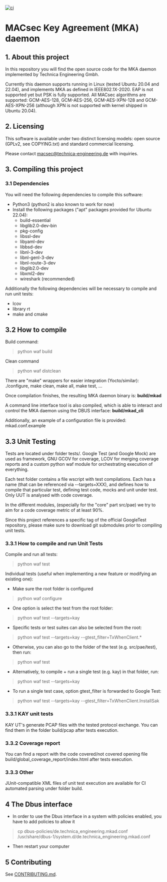 [![ci](https://github.com/Technica-Engineering/MKAdaemon/actions/workflows/unittest.yml/badge.svg)](https://github.com/Technica-Engineering/MKAdaemon/actions/workflows/unittest.yml)
# MACsec Key Agreement (MKA) daemon

## 1. About this project

In this repository you will find the open source code for the MKA daemon implemented by Technica Engineering Gmbh.

Currently this daemon supports running in Linux (tested Ubuntu 20.04 and 22.04), and implements MKA as defined in IEEE802.1X-2020. EAP is not supported yet but PSK is fully supported. All MACsec algorithms are supported: GCM-AES-128, GCM-AES-256, GCM-AES-XPN-128 and GCM-AES-XPN-256 (although XPN is not supported with kernel shipped in Ubuntu 20.04).  

## 2. Licensing

This software is available under two distinct licensing models: open source (GPLv2, see COPYING.txt) and standard commercial licensing.

Please contact macsec@technica-engineering.de with inquiries.

## 3. Compiling this project

### 3.1 Dependencies
You will need the following dependencies to compile this software:

 - Python3 (python2 is also known to work for now)
 - Install the following packages ("apt" packages provided for Ubuntu 22.04):
   - build-essential
   - libglib2.0-dev-bin
   - pkg-config
   - libssl-dev
   - libyaml-dev
   - libbsd-dev
   - libnl-3-dev
   - libnl-genl-3-dev
   - libnl-route-3-dev
   - libglib2.0-dev
   - libxml2-dev
   - wireshark (recommended)

Additionally the following dependencies will be necessary to compile and run unit tests:

   - lcov
   - library rt
   - make and cmake

## 3.2 How to compile
Build command:

>   python waf build

Clean command
>   python waf distclean

There are "make" wrappers for easier integration (Yocto/similar): ./configure, make clean, make all, make test, ...

Once compilation finishes, the resulting MKA daemon binary is: **build/mkad**

A command line interface tool is also compiled, which is able to interact and control the MKA daemon using the DBUS interface: **build/mkad\_cli**

Additionally, an example of a configuration file is provided: mkad.conf.example

## 3.3 Unit Testing
Tests are located under folder tests/. Google Test (and Google Mock) are used as framework, GNU GCOV for coverage, LCOV for merging coverage reports and a custom python waf module for orchestrating execution of everything.

Each test folder contains a file wscript with test compilations. Each has a name (that can be referenced via --targets=XXX), and defines how to compile that particular test, defining test code, mocks and unit under test. Only UUT is analysed with code coverage.

In the different modules, (especially for the "core" part src/pae) we try to aim for a code coverage metric of at least 90%.

Since this project references a specific tag of the official GoogleTest repository, please make sure to download git submodules prior to compiling unit tests.

### 3.3.1 How to compile and run Unit Tests

Compile and run all tests:
>   python waf test

Individual tests (useful when implementing a new feature or modifying an existing one):

 - Make sure the root folder is configured
>   python waf configure

 - One option is select the test from the root folder:
>   python waf test --targets=kay

 - Specific tests or test suites can also be selected from the root:
>   python waf test --targets=kay --gtest\_filter=TxWhenClient.*

 - Otherwise, you can also go to the folder of the test (e.g. src/pae/test), then run:
>   python waf test

 - Alternatively, to compile + run a single test (e.g. kay) in that folder, run:
>   python waf test --targets=kay

 - To run a single test case, option gtest\_filter is forwarded to Google Test:
>   python waf test --targets=kay --gtest\_filter=TxWhenClient.InstallSak


### 3.3.1 KAY unit tests 

KAY UT's generate PCAP files with the tested protocol exchange. You can find them in the folder build/pcap after tests execution.

### 3.3.2 Coverage report

You can find a report with the code covered/not covered opening file build/global\_coverage\_report/index.html after tests execution.

### 3.3.3 Other

JUnit-compatible XML files of unit test execution are available for CI automated parsing under folder build.

## 4 The Dbus interface
- In order to use the Dbus interface in a system with policies enabled, you have to add policies to allow it
> cp dbus-policies/de.technica_engineering.mkad.conf /usr/share/dbus-1/system.d/de.technica_engineering.mkad.conf
- Then restart your computer

## 5 Contributing

See [CONTRIBUTING.md](CONTRIBUTING.md).
